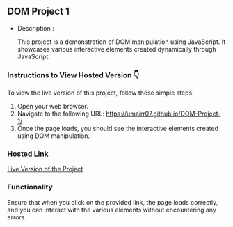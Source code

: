## DOM Project 1

- Description :

  This project is a demonstration of DOM manipulation using JavaScript. It showcases various interactive elements created dynamically through JavaScript.

### Instructions to View Hosted Version 👇

To view the live version of this project, follow these simple steps:

1. Open your web browser.
2. Navigate to the following URL: https://umairr07.github.io/DOM-Project-1/.
3. Once the page loads, you should see the interactive elements created using DOM manipulation.

### Hosted Link

[Live Version of the Project](https://umairr07.github.io/DOM-Project-1/)

### Functionality

Ensure that when you click on the provided link, the page loads correctly, and you can interact with the various elements without encountering any errors.
